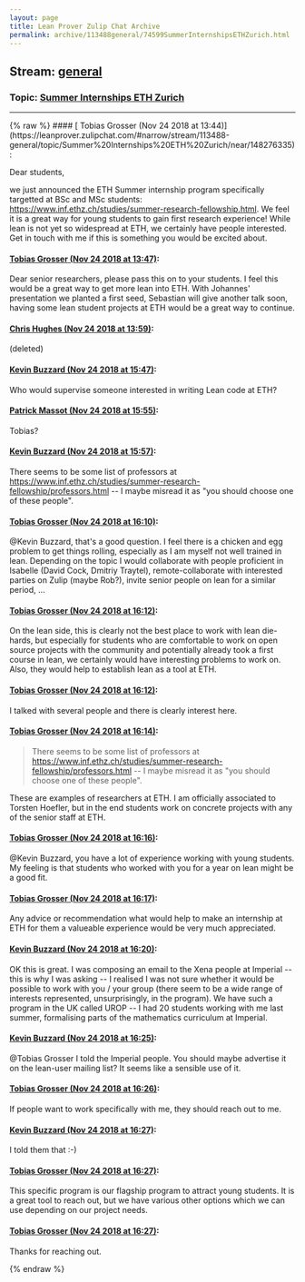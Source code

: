 ```yaml
---
layout: page
title: Lean Prover Zulip Chat Archive 
permalink: archive/113488general/74599SummerInternshipsETHZurich.html
---
```


## Stream: [general](https://leanprover-community.github.io/archive/113488general/index.html)
### Topic: [Summer Internships ETH Zurich](https://leanprover-community.github.io/archive/113488general/74599SummerInternshipsETHZurich.html)

---

<base href="https://leanprover.zulipchat.com">
{% raw %}
#### [ Tobias Grosser (Nov 24 2018 at 13:44)](https://leanprover.zulipchat.com/#narrow/stream/113488-general/topic/Summer%20Internships%20ETH%20Zurich/near/148276335):
<p>Dear students,</p>
<p>we just announced the ETH Summer internship program specifically targetted at BSc and MSc students: <a href="https://www.inf.ethz.ch/studies/summer-research-fellowship.html" target="_blank" title="https://www.inf.ethz.ch/studies/summer-research-fellowship.html">https://www.inf.ethz.ch/studies/summer-research-fellowship.html</a>. We feel it is a great way for young students to gain first research experience! While lean is not yet so widespread at ETH, we certainly have people interested. Get in touch with me if this is something you would be excited about.</p>

#### [ Tobias Grosser (Nov 24 2018 at 13:47)](https://leanprover.zulipchat.com/#narrow/stream/113488-general/topic/Summer%20Internships%20ETH%20Zurich/near/148276415):
<p>Dear senior researchers, please pass this on to your students. I feel this would be a great way to get more lean into ETH. With Johannes' presentation we planted a first seed, Sebastian will give another talk soon, having some lean student projects at ETH would be a great way to continue.</p>

#### [ Chris Hughes (Nov 24 2018 at 13:59)](https://leanprover.zulipchat.com/#narrow/stream/113488-general/topic/Summer%20Internships%20ETH%20Zurich/near/148276741):
<p>(deleted)</p>

#### [ Kevin Buzzard (Nov 24 2018 at 15:47)](https://leanprover.zulipchat.com/#narrow/stream/113488-general/topic/Summer%20Internships%20ETH%20Zurich/near/148279986):
<p>Who would supervise someone interested in writing Lean code at ETH?</p>

#### [ Patrick Massot (Nov 24 2018 at 15:55)](https://leanprover.zulipchat.com/#narrow/stream/113488-general/topic/Summer%20Internships%20ETH%20Zurich/near/148280224):
<p>Tobias?</p>

#### [ Kevin Buzzard (Nov 24 2018 at 15:57)](https://leanprover.zulipchat.com/#narrow/stream/113488-general/topic/Summer%20Internships%20ETH%20Zurich/near/148280272):
<p>There seems to be some list of professors at <a href="https://www.inf.ethz.ch/studies/summer-research-fellowship/professors.html" target="_blank" title="https://www.inf.ethz.ch/studies/summer-research-fellowship/professors.html">https://www.inf.ethz.ch/studies/summer-research-fellowship/professors.html</a> -- I maybe misread it as "you should choose one of these people".</p>

#### [ Tobias Grosser (Nov 24 2018 at 16:10)](https://leanprover.zulipchat.com/#narrow/stream/113488-general/topic/Summer%20Internships%20ETH%20Zurich/near/148280678):
<p><span class="user-mention" data-user-id="110038">@Kevin Buzzard</span>, that's a good question. I feel there is a chicken and egg problem to get things rolling, especially as I am myself not well trained in lean. Depending on the topic I would collaborate with people proficient in Isabelle (David Cock, Dmitriy Traytel), remote-collaborate with interested parties on Zulip (maybe Rob?),  invite senior people on lean for a similar period, ...</p>

#### [ Tobias Grosser (Nov 24 2018 at 16:12)](https://leanprover.zulipchat.com/#narrow/stream/113488-general/topic/Summer%20Internships%20ETH%20Zurich/near/148280735):
<p>On the lean side, this is clearly not the best place to work with lean die-hards, but especially for students who are comfortable to work on open source projects with the community and potentially already took a first course in lean, we certainly would have interesting problems to work on. Also, they would help to establish lean as a tool at ETH.</p>

#### [ Tobias Grosser (Nov 24 2018 at 16:12)](https://leanprover.zulipchat.com/#narrow/stream/113488-general/topic/Summer%20Internships%20ETH%20Zurich/near/148280738):
<p>I talked with several people and there is clearly interest here.</p>

#### [ Tobias Grosser (Nov 24 2018 at 16:14)](https://leanprover.zulipchat.com/#narrow/stream/113488-general/topic/Summer%20Internships%20ETH%20Zurich/near/148280789):
<blockquote>
<p>There seems to be some list of professors at <a href="https://www.inf.ethz.ch/studies/summer-research-fellowship/professors.html" target="_blank" title="https://www.inf.ethz.ch/studies/summer-research-fellowship/professors.html">https://www.inf.ethz.ch/studies/summer-research-fellowship/professors.html</a> -- I maybe misread it as "you should choose one of these people".</p>
</blockquote>
<p>These are examples of researchers at ETH. I am officially associated to Torsten Hoefler, but in the end students work on concrete projects with any of the senior staff at ETH.</p>

#### [ Tobias Grosser (Nov 24 2018 at 16:16)](https://leanprover.zulipchat.com/#narrow/stream/113488-general/topic/Summer%20Internships%20ETH%20Zurich/near/148280849):
<p><span class="user-mention" data-user-id="110038">@Kevin Buzzard</span>, you have a lot of experience working with young students. My feeling is that students who worked with you for a year on lean might be a good fit.</p>

#### [ Tobias Grosser (Nov 24 2018 at 16:17)](https://leanprover.zulipchat.com/#narrow/stream/113488-general/topic/Summer%20Internships%20ETH%20Zurich/near/148280861):
<p>Any advice or recommendation what would help to make an internship at ETH for them a valueable experience would be very much appreciated.</p>

#### [ Kevin Buzzard (Nov 24 2018 at 16:20)](https://leanprover.zulipchat.com/#narrow/stream/113488-general/topic/Summer%20Internships%20ETH%20Zurich/near/148280961):
<p>OK this is great. I was composing an email to the Xena people at Imperial -- this is why I was asking -- I realised I was not sure whether it would be possible to work with you / your group (there seem to be a wide range of interests represented, unsurprisingly, in the program). We have such a program in the UK called UROP -- I had 20 students working with me last summer, formalising parts of the mathematics curriculum at Imperial.</p>

#### [ Kevin Buzzard (Nov 24 2018 at 16:25)](https://leanprover.zulipchat.com/#narrow/stream/113488-general/topic/Summer%20Internships%20ETH%20Zurich/near/148281113):
<p><span class="user-mention" data-user-id="122318">@Tobias Grosser</span> I told the Imperial people. You should maybe advertise it on the lean-user mailing list? It seems like a sensible use of it.</p>

#### [ Tobias Grosser (Nov 24 2018 at 16:26)](https://leanprover.zulipchat.com/#narrow/stream/113488-general/topic/Summer%20Internships%20ETH%20Zurich/near/148281157):
<p>If people want to work specifically with me, they should reach out to me.</p>

#### [ Kevin Buzzard (Nov 24 2018 at 16:27)](https://leanprover.zulipchat.com/#narrow/stream/113488-general/topic/Summer%20Internships%20ETH%20Zurich/near/148281170):
<p>I told them that :-)</p>

#### [ Tobias Grosser (Nov 24 2018 at 16:27)](https://leanprover.zulipchat.com/#narrow/stream/113488-general/topic/Summer%20Internships%20ETH%20Zurich/near/148281171):
<p>This specific program is our flagship program to attract young students. It is a great tool to reach out, but we have various other options which we can use depending on our project needs.</p>

#### [ Tobias Grosser (Nov 24 2018 at 16:27)](https://leanprover.zulipchat.com/#narrow/stream/113488-general/topic/Summer%20Internships%20ETH%20Zurich/near/148281176):
<p>Thanks for reaching out.</p>


{% endraw %}
